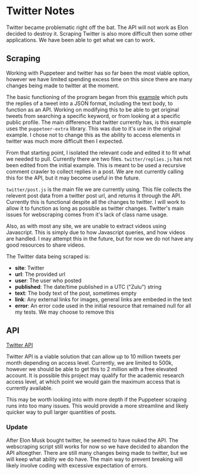 # Twitter Notes

Twitter became problematic right off the bat. The API will not work as Elon decided to destroy it. Scraping Twitter is also more difficult then some other applications. We have been able to get what we can to work.

## Scraping

Working with Puppeteer and twitter has so far been the most viable option, however we have limited spending excess time on this since there are many changes being made to twitter at the moment.

The basic functioning of the program began from this [example](https://javascript.plainenglish.io/how-to-scrape-twitter-data-with-depth-first-recursion-afbd437472b5) which puts the replies of a tweet into a JSON format, including the text body, to function as an API. Working on modifying this to be able to get original tweets from searching a specific keyword, or from looking at a specific public profile. The main difference that twitter currently has, is this example uses the `puppeteer-extra` library. This was due to it's use in the original example. I chose not to change this as the ability to access elements in twitter was much more difficult then I expected.

From that starting point, I isolated the relevant code and edited it to fit what we needed to pull. Currently there are two files. `twitter/replies.js` has not been edited from the initial example. This is meant to be used a recursive comment crawler to collect replies in a post. We are not currently calling this for the API, but it may become useful in the future.

`twitter/post.js` is the main file we are currently using. This file collects the relevent post data from a twitter post url, and returns it through the API. Currently this is functional despite all the changes to twitter. I will work to allow it to function as long as possible as twitter changes. Twitter's main issues for webscraping comes from it's lack of class name usage.

Also, as with most any site, we are unable to extract videos using Javascript. This is simply due to how Javascript queries, and how videos are handled. I may attempt this in the future, but for now we do not have any good resources to share videos.

The Twitter data being scraped is:
- **site**: Twitter
- **url**: The provided url
- **user**: The user who posted
- **published**: The date/time published in a UTC ("Zulu") string
- **text**: The body text of the post, sometimes empty
- **link**: Any external links for images, general links are embeded in the text
- **error**: An error code used in the initial resource that remained null for all my tests. We may choose to remove this


## API

[Twitter API](https://developer.twitter.com/en/docs/twitter-api)

Twitter API is a viable solution that can allow up to 10 million tweets per month depending on access level. Currently, we are limited to 500k, however we should be able to get this to 2 million with a free elevated account. It is possible this project may qualify for the academic research access level, at which point we would gain the maximum access that is currently available. 

This may be worth looking into with more depth if the Puppeteer scraping runs into too many issues. This would provide a more streamline and likely quicker way to pull larger quantities of posts.

### Update

After Elon Musk bought twitter, he seemed to have nuked the API. The webscraping script still works for now so we have decided to abandon the API altoegther. There are still many changes being made to twitter, but we will keep what ability we do have. The main way to prevent breaking will likely involve coding with excessive expectation of errors.